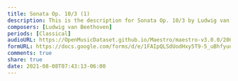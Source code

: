 ```yaml
---
title: Sonata Op. 10/3 (1)
description: This is the description for Sonata Op. 10/3 by Ludwig van Beethoven
composers: [Ludwig van Beethoven]
periods: [Classical]
audioURL: https://OpenMusicDataset.github.io/Maestro/maestro-v3.0.0/2006/MIDI-Unprocessed_10_R1_2006_01-04_ORIG_MID--AUDIO_10_R1_2006_02_Track02_wav.midi
formURL: https://docs.google.com/forms/d/e/1FAIpQLSdUodHxy5T9-5_uBhfyuoEH1bonMJYeiwRGG-shpAfe78pvJA/viewform
comments: true
share: true
date: 2021-08-08T07:43:13-06:00
---
```

